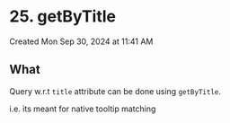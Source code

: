 # 25. getByTitle
Created Mon Sep 30, 2024 at 11:41 AM

## What
Query w.r.t `title` attribute can be done using `getByTitle`.

i.e. its meant for native tooltip matching